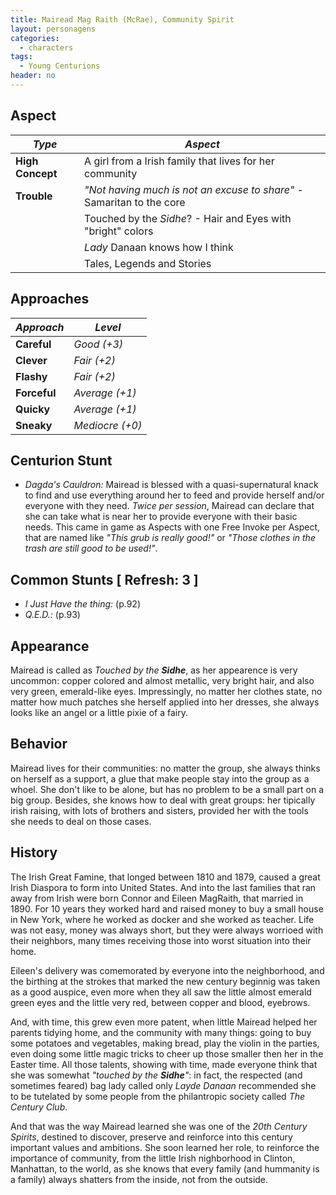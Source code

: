 ```yaml
---
title: Mairead Mag Raith (McRae), Community Spirit
layout: personagens
categories:
  - characters
tags:
  - Young Centurions
header: no
---
```


## Aspect

| ***Type***       | ***Aspect***                                                            |
|------------------|-------------------------------------------------------------------------|
| __High Concept__ | A girl from a Irish family that lives for her community                 |
| __Trouble__      | _"Not having much is not an excuse to share"_ - Samaritan to the core   |
|                  | Touched by the _Sidhe_? - Hair and Eyes with "bright" colors            |
|                  | _Lady_ Danaan knows how I think                                         |
|                  | Tales, Legends and Stories                                              |

## Approaches

| ***Approach***  | ***Level***     |
|-----------------|-----------------|
| __Careful__     | _Good (+3)_     |
| __Clever__      | _Fair (+2)_ |
| __Flashy__      | _Fair (+2)_ |
| __Forceful__    | _Average (+1)_  |
| __Quicky__      | _Average (+1)_  |
| __Sneaky__      | _Mediocre (+0)_ |

## Centurion Stunt

+ _Dagda's Cauldron:_ Mairead is blessed with a quasi-supernatural knack to find and use everything around her to feed and provide herself and/or everyone with they need. _Twice per session_, Mairead can declare that she can take what is near her to provide everyone with their basic needs. This came in game as Aspects with one Free Invoke per Aspect, that are named like _"This grub is really good!"_ or _"Those clothes in the trash are still good to be used!"_.

## Common Stunts [ Refresh: 3 ]

+ _I Just Have the thing:_ (p.92) 
+ _Q.E.D.:_ (p.93)

## Appearance

Mairead is called as _Touched by the __Sidhe___, as her appearence is very uncommon: copper colored and almost metallic, very bright hair, and also very green, emerald-like eyes. Impressingly, no matter her clothes state, no matter how much patches she herself applied into her dresses, she always looks like an angel or a little pixie of a fairy.

## Behavior

Mairead lives for their communities: no matter the group, she always thinks on herself as a support, a glue that make people stay into the group as a whoel. She don't like to be alone, but has no problem to be a small part on a big group. Besides, she knows how to deal with great groups: her tipically irish raising, with lots of brothers and sisters, provided her with the tools she needs to deal on those cases.

## History 

The Irish Great Famine, that longed between 1810 and 1879, caused a great Irish Diaspora to form into United States. And into the last families that ran away from Irish were born Connor and Eileen MagRaith, that married in 1890. For 10 years they worked hard and raised money to buy a small house in New York, where he worked as docker and she worked as teacher. Life was not easy, money was always short, but they were always worrioed with their neighbors, many times receiving those into worst situation into their home.

Eileen's delivery was comemorated by everyone into the neighborhood, and the birthing at the strokes that marked the new century beginnig was taken as a good auspice, even more when they all saw the little almost emerald green eyes and the little very red, between copper and blood, eyebrows.

And, with time, this grew even more patent, when little Mairead helped her parents tidying home, and the community with many things: going to buy some potatoes and vegetables, making bread, play the violin in the parties, even doing some little magic tricks to cheer up those smaller then her in the Easter time. All those talents, showing with time, made everyone think that she was somewhat _"touched by the __Sidhe__"_: in fact, the respected (and sometimes feared) bag lady called only _Layde Danaan_ recommended she to be tutelated by some people from the philantropic society called _The Century Club_.

And that was the way Mairead learned she was one of the _20th Century Spirits_, destined to discover, preserve and reinforce into this century important values and ambitions. She soon learned her role, to reinforce the importance of community, from the little Irish nighborhood in Clinton, Manhattan, to the world, as she knows that every family (and hummanity is a family) always shatters from the inside, not from the outside.
